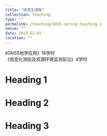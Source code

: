 ```yaml
---
title: "研究生课程"
collection: teaching
type: ""
permalink: /teaching/2015-spring-teaching-1
venue: ""
date: 2015-01-01
location: ""
---
```


《GNSS地学应用》16学时                                                              
《信息化测绘及资源环境监测前沿》4学时                                                

Heading 1
======

Heading 2
======

Heading 3
======
